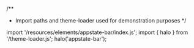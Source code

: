 <!--
type: template
name: appstate-bar
-->
/**
 * Import paths and theme-loader used for demonstration purposes
 */

import '/resources/elements/appstate-bar/index.js';
import { halo } from '/theme-loader.js';
halo('appstate-bar');
